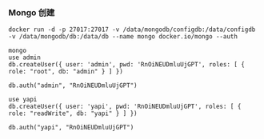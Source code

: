 ### Mongo 创建
    docker run -d -p 27017:27017 -v /data/mongodb/configdb:/data/configdb -v /data/mongodb/db:/data/db --name mongo docker.io/mongo --auth
    
    mongo
    use admin
    db.createUser({ user: 'admin', pwd: 'RnOiNEUDmluUjGPT', roles: [ { role: "root", db: "admin" } ] })
    
    db.auth("admin", "RnOiNEUDmluUjGPT")
    
    use yapi
    db.createUser({ user: 'yapi', pwd: 'RnOiNEUDmluUjGPT', roles: [ { role: "readWrite", db: "yapi" } ] })
    
    db.auth("yapi", "RnOiNEUDmluUjGPT")
    